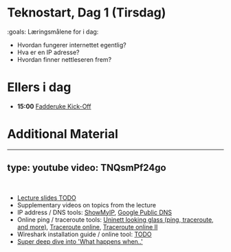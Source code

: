 # Teknostart, Dag 1 (Tirsdag)

:goals: Læringsmålene for i dag:
* Hvordan fungerer internettet egentlig?
* Hva er en IP adresse? 
* Hvordan finner nettleseren frem? 




# Ellers i dag 

* **15:00** [Fadderuke Kick-Off](https://www.samfundet.no/arrangement/3605-fadderuke-kick-off)


# Additional Material

---
type: youtube
video: TNQsmPf24go
---

&nbsp;
&nbsp;

* [Lecture slides TODO](TODO)
* Supplementary videos on topics from the lecture
* IP address / DNS tools: [ShowMyIP](https://www.showmyip.com/), [Google Public DNS](https://dns.google/)
* Online ping / traceroute tools: [Uninett looking glass (ping, traceroute, and more)](http://stats.uninett.no/lg/), [Traceroute online](https://traceroute-online.com), [Traceroute online II](https://network-tools.webwiz.net/traceroute.htm)
* Wireshark installation guide / online tool: [TODO](TODO)
* [Super deep dive into 'What happens when..'](https://github.com/alex/what-happens-when)
